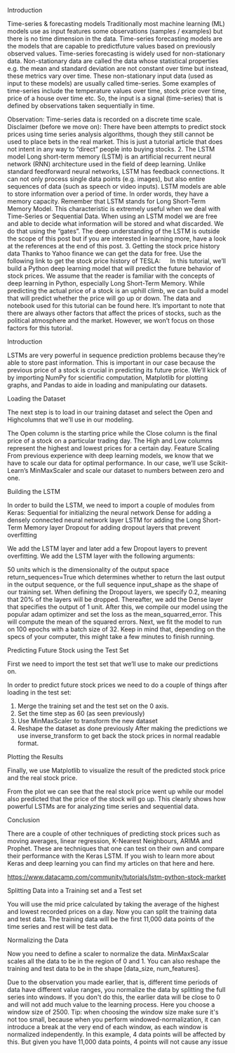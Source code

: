 Introduction


 Time-series & forecasting models
Traditionally most machine learning (ML) models use as input features some observations (samples / examples) but there is no time dimension in the data.
Time-series forecasting models are the models that are capable to predictfuture values based on previously observed values. Time-series forecasting is widely used for non-stationary data. Non-stationary data are called the data whose statistical properties e.g. the mean and standard deviation are not constant over time but instead, these metrics vary over time.
These non-stationary input data (used as input to these models) are usually called time-series. Some examples of time-series include the temperature values over time, stock price over time, price of a house over time etc. So, the input is a signal (time-series) that is defined by observations taken sequentially in time.

Observation: Time-series data is recorded on a discrete time scale.
Disclaimer (before we move on): There have been attempts to predict stock prices using time series analysis algorithms, though they still cannot be used to place bets in the real market. This is just a tutorial article that does not intent in any way to “direct” people into buying stocks.
2. The LSTM model
Long short-term memory (LSTM) is an artificial recurrent neural network (RNN) architecture used in the field of deep learning. Unlike standard feedforward neural networks, LSTM has feedback connections. It can not only process single data points (e.g. images), but also entire sequences of data (such as speech or video inputs).
LSTM models are able to store information over a period of time.
In order words, they have a memory capacity. Remember that LSTM stands for Long Short-Term Memory Model.
This characteristic is extremely useful when we deal with Time-Series or Sequential Data. When using an LSTM model we are free and able to decide what information will be stored and what discarded. We do that using the “gates”. The deep understanding of the LSTM is outside the scope of this post but if you are interested in learning more, have a look at the references at the end of this post.
3. Getting the stock price history data
Thanks to Yahoo finance we can get the data for free. Use the following link to get the stock price history of TESLA:
 
In this tutorial, we’ll build a Python deep learning model that will predict the future behavior of stock prices. We assume that the reader is familiar with the concepts of deep learning in Python, especially Long Short-Term Memory.
While predicting the actual price of a stock is an uphill climb, we can build a model that will predict whether the price will go up or down. The data and notebook used for this tutorial can be found here. It’s important to note that there are always other factors that affect the prices of stocks, such as the political atmosphere and the market. However, we won’t focus on those factors for this tutorial.
 
Introduction
 
LSTMs are very powerful in sequence prediction problems because they’re able to store past information. This is important in our case because the previous price of a stock is crucial in predicting its future price.
We’ll kick of by importing NumPy for scientific computation, Matplotlib for plotting graphs, and Pandas to aide in loading and manipulating our datasets.

Loading the Dataset
 
The next step is to load in our training dataset and select the Open and Highcolumns that we’ll use in our modeling.

The Open column is the starting price while the Close column is the final price of a stock on a particular trading day. The High and Low columns represent the highest and lowest prices for a certain day.
Feature Scaling
From previous experience with deep learning models, we know that we have to scale our data for optimal performance. In our case, we’ll use Scikit- Learn’s MinMaxScaler and scale our dataset to numbers between zero and one.

Building the LSTM
 
In order to build the LSTM, we need to import a couple of modules from Keras:
Sequential for initializing the neural network
Dense for adding a densely connected neural network layer
LSTM for adding the Long Short-Term Memory layer
Dropout for adding dropout layers that prevent overfitting

We add the LSTM layer and later add a few Dropout layers to prevent overfitting. We add the LSTM layer with the following arguments:

50 units which is the dimensionality of the output space
return_sequences=True which determines whether to return the last output in the output sequence, or the full sequence
input_shape as the shape of our training set.
When defining the Dropout layers, we specify 0.2, meaning that 20% of the layers will be dropped. Thereafter, we add the Dense layer that specifies the output of 1 unit. After this, we compile our model using the popular adam optimizer and set the loss as the mean_squarred_error. This will compute the mean of the squared errors. Next, we fit the model to run on 100 epochs with a batch size of 32. Keep in mind that, depending on the specs of your computer, this might take a few minutes to finish running.

Predicting Future Stock using the Test Set
 
First we need to import the test set that we’ll use to make our predictions on.

In order to predict future stock prices we need to do a couple of things after loading in the test set:
1.	Merge the training set and the test set on the 0 axis.
2.	Set the time step as 60 (as seen previously)
3.	Use MinMaxScaler to transform the new dataset
4.	Reshape the dataset as done previously
After making the predictions we use inverse_transform to get back the stock prices in normal readable format.


Plotting the Results
 
Finally, we use Matplotlib to visualize the result of the predicted stock price and the real stock price.

From the plot we can see that the real stock price went up while our model also predicted that the price of the stock will go up. This clearly shows how powerful LSTMs are for analyzing time series and sequential data.

 

Conclusion
 
There are a couple of other techniques of predicting stock prices such as moving averages, linear regression, K-Nearest Neighbours, ARIMA and Prophet. These are techniques that one can test on their own and compare their performance with the Keras LSTM. If you wish to learn more about Keras and deep learning you can find my articles on that here and here.


https://www.datacamp.com/community/tutorials/lstm-python-stock-market


Splitting Data into a Training set and a Test set

You will use the mid price calculated by taking the average of the highest and lowest recorded prices on a day. Now you can split the training data and test data. The training data will be the first 11,000 data points of the time series and rest will be test data.

Normalizing the Data

Now you need to define a scaler to normalize the data. MinMaxScalar scales all the data to be in the region of 0 and 1. You can also reshape the training and test data to be in the shape [data_size, num_features].

Due to the observation you made earlier, that is, different time periods of data have different value ranges, you normalize the data by splitting the full series into windows. If you don't do this, the earlier data will be close to 0 and will not add much value to the learning process. Here you choose a window size of 2500.
Tip: when choosing the window size make sure it's not too small, because when you perform windowed-normalization, it can introduce a break at the very end of each window, as each window is normalized independently.
In this example, 4 data points will be affected by this. But given you have 11,000 data points, 4 points will not cause any issue
